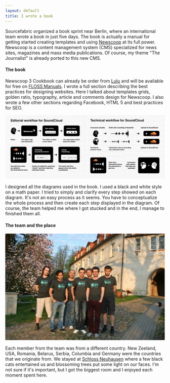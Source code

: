 ```yaml
---
layout: default
title: I wrote a book
---
```


Sourcefabric organized a book sprint near Berlin, where an international team wrote a book in just five days. The book is actually a manual for getting started creating templates and using [Newscoop](http://www.sourcefabric.org/en/newscoop/) at its full power. Newscoop is a content management system (CMS) specialized for news sites, magazines and mass media publications. Of course, my theme "The Journalist" is already ported to this new CMS.

#### The book

Newscoop 3 Cookbook can already be order from [Lulu](http://www.lulu.com/shop/search.ep?keyWords=Newscoop) and will be available for free on [FLOSS Manuals](http://en.flossmanuals.net/). I wrote a full section describing the best practices for designing websites. Here I talked about templates grids, golden ratio, typography, article and comments design for Newscoop. I also wrote a few other sections regarding Facebook, HTML 5 and best practices for SEO.

**![SoundCloud Workflow Diagrams](/images/cookbook-graph.jpg)**

I designed all the diagrams used in the book. I used a black and white style on a math paper. I tried to simply and clarify every step showed on each diagram. It's not an easy process as it seems. You have to conceptualize the whole process and then create each step displayed in the diagram. Of course, the team helped me where I got stucked and in the end, I manage to finished them all.

####  The team and the place

**![SoundCloud Workflow Diagrams](/images/cookbook-team.jpg)**

Each member from the team was from a different country. New Zeeland, USA, Romania, Belarus, Serbia, Columbia and Germany were the countries that we originate from. We stayed at [Schloss Neuhausen](http://www.schloss-neuhausen.de/) where a few black cats entertained us and blossoming trees put some light on our faces. I'm not sure if it's important, but I got the biggest room and I enjoyed each moment spent here.
